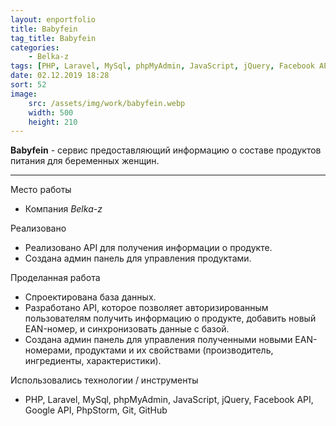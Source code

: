 ```yaml
---
layout: enportfolio
title: Babyfein
tag_title: Babyfein
categories:
    - Belka-z
tags: [PHP, Laravel, MySql, phpMyAdmin, JavaScript, jQuery, Facebook API, Google API, PhpStorm, Git, GitHub]
date: 02.12.2019 18:28
sort: 52
image: 
    src: /assets/img/work/babyfein.webp 
    width: 500
    height: 210
---
```


**Babyfein** - сервис предоставляющий информацию о составе продуктов питания для беременных женщин.

---

Место работы

* Компания _Belka-z_

Реализовано

* Реализовано API для получения информации о продукте.
* Создана админ панель для управления продуктами.

Проделанная работа

* Спроектирована база данных.
* Разработано API, которое позволяет авторизированным пользователям получить информацию о продукте, добавить новый EAN-номер, и синхронизовать данные с базой.
* Создана админ панель для управления полученными новыми EAN-номерами, продуктами и их свойствами (производитель, ингредиенты, характеристики).

Использовались технологии / инструменты

* PHP, Laravel, MySql, phpMyAdmin, JavaScript, jQuery, Facebook API, Google API, PhpStorm, Git, GitHub

